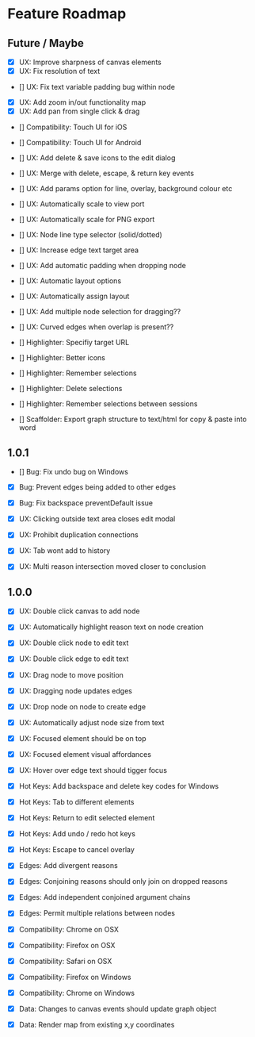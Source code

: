 # Feature Roadmap

## Future / Maybe

  - [X] UX: Improve sharpness of canvas elements
  - [X] UX: Fix resolution of text

  - [] UX: Fix text variable padding bug within node

  - [x] UX: Add zoom in/out functionality map
  - [x] UX: Add pan from single click & drag

  - [] Compatibility: Touch UI for iOS
  - [] Compatibility: Touch UI for Android
  - [] UX: Add delete & save icons to the edit dialog
  - [] UX: Merge with delete, escape, & return key events
  - [] UX: Add params option for line, overlay, background colour etc

  - [] UX: Automatically scale to view port
  - [] UX: Automatically scale for PNG export

  - [] UX: Node line type selector (solid/dotted)
  - [] UX: Increase edge text target area

  - [] UX: Add automatic padding when dropping node
  - [] UX: Automatic layout options
  - [] UX: Automatically assign layout

  - [] UX: Add multiple node selection for dragging??
  - [] UX: Curved edges when overlap is present??

  - [] Highlighter: Specifiy target URL
  - [] Highlighter: Better icons
  - [] Highlighter: Remember selections
  - [] Highlighter: Delete selections
  - [] Highlighter: Remember selections between sessions

  - [] Scaffolder: Export graph structure to text/html for copy & paste into word

## 1.0.1

  - [] Bug: Fix undo bug on Windows
  - [X] Bug: Prevent edges being added to other edges
  - [X] Bug: Fix backspace preventDefault issue

  - [X] UX: Clicking outside text area closes edit modal
  - [X] UX: Prohibit duplication connections
  - [X] UX: Tab wont add to history
  - [X] UX: Multi reason intersection moved closer to conclusion

## 1.0.0

  - [X] UX: Double click canvas to add node
  - [X] UX: Automatically highlight reason text on node creation
  - [X] UX: Double click node to edit text
  - [X] UX: Double click edge to edit text
  - [X] UX: Drag node to move position
  - [X] UX: Dragging node updates edges
  - [X] UX: Drop node on node to create edge
  - [X] UX: Automatically adjust node size from text
  - [X] UX: Focused element should be on top
  - [X] UX: Focused element visual affordances
  - [X] UX: Hover over edge text should tigger focus

  - [X] Hot Keys: Add backspace and delete key codes for Windows
  - [X] Hot Keys: Tab to different elements
  - [X] Hot Keys: Return to edit selected element
  - [X] Hot Keys: Add undo / redo hot keys
  - [X] Hot Keys: Escape to cancel overlay

  - [X] Edges: Add divergent reasons
  - [X] Edges: Conjoining reasons should only join on dropped reasons
  - [X] Edges: Add independent conjoined argument chains
  - [X] Edges: Permit multiple relations between nodes

  - [X] Compatibility: Chrome on OSX
  - [X] Compatibility: Firefox on OSX
  - [X] Compatibility: Safari on OSX
  - [X] Compatibility: Firefox on Windows
  - [X] Compatibility: Chrome on Windows

  - [X] Data: Changes to canvas events should update graph object
  - [X] Data: Render map from existing x,y coordinates